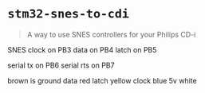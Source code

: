 # `stm32-snes-to-cdi`

> A way to use SNES controllers for your Philips CD-i

SNES clock on PB3
     data on PB4
     latch on PB5

serial tx on PB6
serial rts on PB7

brown is ground
data red
latch yellow
clock blue
5v white
